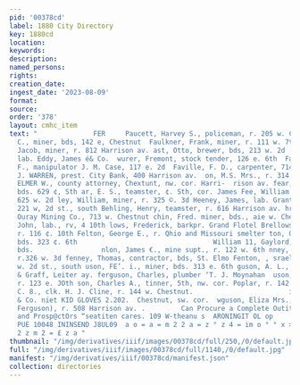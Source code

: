 ```yaml
---
pid: '00378cd'
label: 1880 City Directory
key: 1880cd
location: 
keywords: 
description: 
named_persons: 
rights: 
creation_date: 
ingest_date: '2023-08-09'
format: 
source: 
order: '378'
layout: cmhc_item
text: "              FER     Paucett, Harvey S., policeman, r. 205 w. Chestnut ulkner,
  C., miner, bds, 142 e, Chestnut  Faulkner, Frank, miner, r. 111 w. 7th  Faulkner,
  Jacob, miner, r. 812 Harrison av. ast, Otto, brewer, bds, 213 w. 2d  uth, Adolph,
  lab. Eddy, James é& Co.  wurer, Fremont, stock tender, 126 e. 6th  Faux, Joseph
  F., manipulator J. M. Case, 117 e. 2d  Faville, F. D., carpenter, 714 ¢. 6th  ON,
  J. WARREN, prest. City Bank, 400 Harrison av.  on, M.S. Mrs., r. 314 w. 8th                             BAY,
  ELMER W., county attorney, Chextunt, nw. cor. Harri-  rison av. fear, D, C. teamster,
  bds. 629 ¢, Sth ar, E. S., teamster, ¢. Sth, cor. James Fee, William ©., lab., r.
  625 w. 2d ley, William, miner, r. 325 ©. 3d Heeney, James, lab. Grant smelter, bds,
  221 w, 2d st., south Behling, Henry, teamster, r. 616 Harrison av. hr, Henry, vice-prest.
  Ouray Mining Co., 713 w. Chestnut chin, Fred. miner, bds., aie w. Chestnut Peldmann,
  John, lab., rv, 4 10th lows, Frederick, barkpr. Grand Flotel Brellows, T. A., ininer,
  r. 116 ¢. 10th Felton, George E., r. Qhio and Missouri smelter ton, G. C., miner,
  bds. 323 ¢. 6th                                  William 11, Gaylord, Light & Gaylord,
  bds.                 nlon, James €., mine supt., r. 122 w. 6th nney, John, butcher,
  r.326 w. 3d fenney, Thomas, contractor, bds, St. Elmo Fenton, , sraelter, bds. 408
  w. 2d st., south uson, FE’. i., miner, bds. 313 e. 6th guson, A. L., clk. Hickman
  & Graff, Leiter ay. ferguson, Charles, plumber ‘T. J. Moynahan  uson, Charles, (col’d),
  r. 123 e. JOth son, Charles A., tinner, 5th, nw. cor. Poplar, r. 142 e. 5th ason,
  C. 8., clk. H. J. Cline, r. 144 w. Chestnut.                        iels, Fisher
  & Co. niet KID GLOVES 2.202.  Chestnut, sw. cor.  wguson, Eliza Mrs., (Burton &
  Ferguson), r. 508 Harrison av. .         Can Procure a Complete Outit at  Miners
  and Prosp@ctOrs “seatiten cares. 109 W-theanu s  ARONINGIT OL op     sony UORUIBH
  PUE 10048 ININSEND J8UL09  a o = a = m 2 2 a = z ° z 4 = im o ° ° x > Zz o a g >
  2 z m 2 = £ z a "
thumbnail: "/img/derivatives/iiif/images/00378cd/full/250,/0/default.jpg"
full: "/img/derivatives/iiif/images/00378cd/full/1140,/0/default.jpg"
manifest: "/img/derivatives/iiif/00378cd/manifest.json"
collection: directories
---
```

